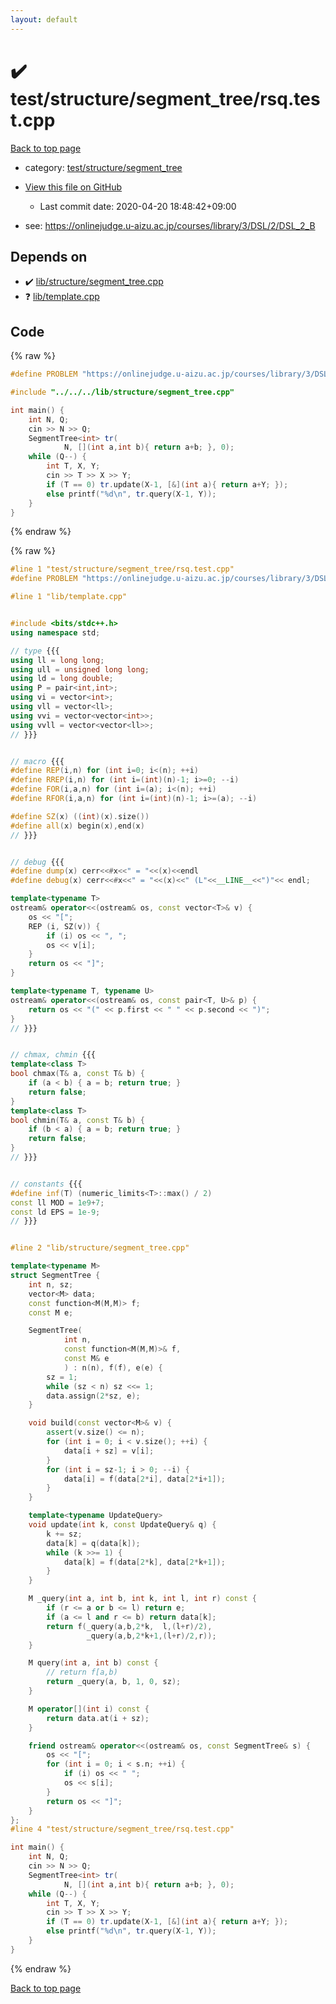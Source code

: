 ```yaml
---
layout: default
---
```


<!-- mathjax config similar to math.stackexchange -->
<script type="text/javascript" async
  src="https://cdnjs.cloudflare.com/ajax/libs/mathjax/2.7.5/MathJax.js?config=TeX-MML-AM_CHTML">
</script>
<script type="text/x-mathjax-config">
  MathJax.Hub.Config({
    TeX: { equationNumbers: { autoNumber: "AMS" }},
    tex2jax: {
      inlineMath: [ ['$','$'] ],
      processEscapes: true
    },
    "HTML-CSS": { matchFontHeight: false },
    displayAlign: "left",
    displayIndent: "2em"
  });
</script>

<script type="text/javascript" src="https://cdnjs.cloudflare.com/ajax/libs/jquery/3.4.1/jquery.min.js"></script>
<script src="https://cdn.jsdelivr.net/npm/jquery-balloon-js@1.1.2/jquery.balloon.min.js" integrity="sha256-ZEYs9VrgAeNuPvs15E39OsyOJaIkXEEt10fzxJ20+2I=" crossorigin="anonymous"></script>
<script type="text/javascript" src="../../../../assets/js/copy-button.js"></script>
<link rel="stylesheet" href="../../../../assets/css/copy-button.css" />


# :heavy_check_mark: test/structure/segment_tree/rsq.test.cpp

<a href="../../../../index.html">Back to top page</a>

* category: <a href="../../../../index.html#971922f92a29e476633aa9737b609e73">test/structure/segment_tree</a>
* <a href="{{ site.github.repository_url }}/blob/master/test/structure/segment_tree/rsq.test.cpp">View this file on GitHub</a>
    - Last commit date: 2020-04-20 18:48:42+09:00


* see: <a href="https://onlinejudge.u-aizu.ac.jp/courses/library/3/DSL/2/DSL_2_B">https://onlinejudge.u-aizu.ac.jp/courses/library/3/DSL/2/DSL_2_B</a>


## Depends on

* :heavy_check_mark: <a href="../../../../library/lib/structure/segment_tree.cpp.html">lib/structure/segment_tree.cpp</a>
* :question: <a href="../../../../library/lib/template.cpp.html">lib/template.cpp</a>


## Code

<a id="unbundled"></a>
{% raw %}
```cpp
#define PROBLEM "https://onlinejudge.u-aizu.ac.jp/courses/library/3/DSL/2/DSL_2_B"

#include "../../../lib/structure/segment_tree.cpp"

int main() {
    int N, Q;
    cin >> N >> Q;
    SegmentTree<int> tr(
            N, [](int a,int b){ return a+b; }, 0);
    while (Q--) {
        int T, X, Y;
        cin >> T >> X >> Y;
        if (T == 0) tr.update(X-1, [&](int a){ return a+Y; });
        else printf("%d\n", tr.query(X-1, Y));
    }
}

```
{% endraw %}

<a id="bundled"></a>
{% raw %}
```cpp
#line 1 "test/structure/segment_tree/rsq.test.cpp"
#define PROBLEM "https://onlinejudge.u-aizu.ac.jp/courses/library/3/DSL/2/DSL_2_B"

#line 1 "lib/template.cpp"


#include <bits/stdc++.h>
using namespace std;

// type {{{
using ll = long long;
using ull = unsigned long long;
using ld = long double;
using P = pair<int,int>;
using vi = vector<int>;
using vll = vector<ll>;
using vvi = vector<vector<int>>;
using vvll = vector<vector<ll>>;
// }}}


// macro {{{
#define REP(i,n) for (int i=0; i<(n); ++i)
#define RREP(i,n) for (int i=(int)(n)-1; i>=0; --i)
#define FOR(i,a,n) for (int i=(a); i<(n); ++i)
#define RFOR(i,a,n) for (int i=(int)(n)-1; i>=(a); --i)

#define SZ(x) ((int)(x).size())
#define all(x) begin(x),end(x)
// }}}


// debug {{{
#define dump(x) cerr<<#x<<" = "<<(x)<<endl
#define debug(x) cerr<<#x<<" = "<<(x)<<" (L"<<__LINE__<<")"<< endl;

template<typename T>
ostream& operator<<(ostream& os, const vector<T>& v) {
    os << "[";
    REP (i, SZ(v)) {
        if (i) os << ", ";
        os << v[i];
    }
    return os << "]";
}

template<typename T, typename U>
ostream& operator<<(ostream& os, const pair<T, U>& p) {
    return os << "(" << p.first << " " << p.second << ")";
}
// }}}


// chmax, chmin {{{
template<class T>
bool chmax(T& a, const T& b) {
    if (a < b) { a = b; return true; }
    return false;
}
template<class T>
bool chmin(T& a, const T& b) {
    if (b < a) { a = b; return true; }
    return false;
}
// }}}


// constants {{{
#define inf(T) (numeric_limits<T>::max() / 2)
const ll MOD = 1e9+7;
const ld EPS = 1e-9;
// }}}


#line 2 "lib/structure/segment_tree.cpp"

template<typename M>
struct SegmentTree {
    int n, sz;
    vector<M> data;
    const function<M(M,M)> f;
    const M e;

    SegmentTree(
            int n,
            const function<M(M,M)>& f,
            const M& e
            ) : n(n), f(f), e(e) {
        sz = 1;
        while (sz < n) sz <<= 1;
        data.assign(2*sz, e);
    }

    void build(const vector<M>& v) {
        assert(v.size() <= n);
        for (int i = 0; i < v.size(); ++i) {
            data[i + sz] = v[i];
        }
        for (int i = sz-1; i > 0; --i) {
            data[i] = f(data[2*i], data[2*i+1]);
        }
    }

    template<typename UpdateQuery>
    void update(int k, const UpdateQuery& q) {
        k += sz;
        data[k] = q(data[k]);
        while (k >>= 1) {
            data[k] = f(data[2*k], data[2*k+1]);
        }
    }

    M _query(int a, int b, int k, int l, int r) const {
        if (r <= a or b <= l) return e;
        if (a <= l and r <= b) return data[k];
        return f(_query(a,b,2*k,  l,(l+r)/2),
                 _query(a,b,2*k+1,(l+r)/2,r));
    }

    M query(int a, int b) const {
        // return f[a,b)
        return _query(a, b, 1, 0, sz);
    }

    M operator[](int i) const {
        return data.at(i + sz);
    }

    friend ostream& operator<<(ostream& os, const SegmentTree& s) {
        os << "[";
        for (int i = 0; i < s.n; ++i) {
            if (i) os << " ";
            os << s[i];
        }
        return os << "]";
    }
};
#line 4 "test/structure/segment_tree/rsq.test.cpp"

int main() {
    int N, Q;
    cin >> N >> Q;
    SegmentTree<int> tr(
            N, [](int a,int b){ return a+b; }, 0);
    while (Q--) {
        int T, X, Y;
        cin >> T >> X >> Y;
        if (T == 0) tr.update(X-1, [&](int a){ return a+Y; });
        else printf("%d\n", tr.query(X-1, Y));
    }
}

```
{% endraw %}

<a href="../../../../index.html">Back to top page</a>

